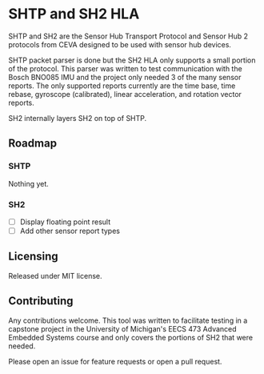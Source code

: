 # SHTP and SH2 HLA 

SHTP and SH2 are the Sensor Hub Transport Protocol and Sensor Hub 2 protocols from CEVA designed
to be used with sensor hub devices.

SHTP packet parser is done but the SH2 HLA only supports a small portion of the protocol. This parser
was written to test communication with the Bosch BNO085 IMU and the project only needed 3 of the many sensor reports.
The only supported reports currently are the time base, time rebase, gyroscope (calibrated), linear acceleration, and
rotation vector reports.

SH2 internally layers SH2 on top of SHTP.

## Roadmap

### SHTP

Nothing yet.

### SH2

- [ ] Display floating point result
- [ ] Add other sensor report types

## Licensing

Released under MIT license.

## Contributing

Any contributions welcome. This tool was written to facilitate testing in a capstone project in the University
of Michigan's EECS 473 Advanced Embedded Systems course and only covers the portions of SH2 that were needed.

Please open an issue for feature requests or open a pull request.
